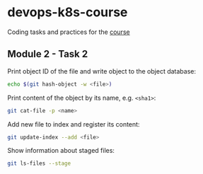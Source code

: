 # devops-k8s-course

Coding tasks and practices for the [course](https://prometheus.org.ua/prometheus-plus/devops_and_kubernetes/)

## Module 2 - Task 2

Print object ID of the file and write object to the object database:
```sh
echo $(git hash-object -w <file>)
```

Print content of the object by its name, e.g. `<sha1>`:
```sh
git cat-file -p <name>
```

Add new file to index and register its content:
```sh
git update-index --add <file>
```

Show information about staged files:
```sh
git ls-files --stage
```
